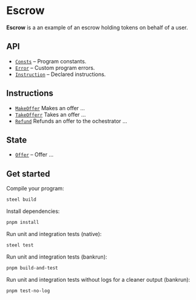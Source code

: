 # Escrow

**Escrow** is a an example of an escrow holding tokens on behalf of a user.

## API

- [`Consts`](api/src/consts.rs) – Program constants.
- [`Error`](api/src/error.rs) – Custom program errors.
- [`Instruction`](api/src/instruction.rs) – Declared instructions.

## Instructions

- [`MakeOffer`](program/src/make_offer.rs) Makes an offer ...
- [`TakeOfferr`](program/src/take_offer.rs) Takes an offer ...
- [`Refund`](program/src/refund.rs) Refunds an offer to the ochestrator ...

## State

- [`Offer`](api/src/state/offer.rs) – Offer ...

## Get started

Compile your program:

```sh
steel build
```

Install dependencies:

```sh
pnpm install
```

Run unit and integration tests (native):

```sh
steel test
```

Run unit and integration tests (bankrun):

```sh
pnpm build-and-test
```

Run unit and integration tests without logs for a cleaner output (bankrun):

```sh
pnpm test-no-log
```
